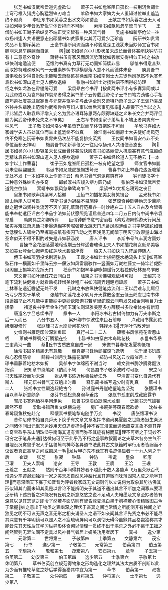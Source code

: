 <!-- { "loadSidebar": true } -->
　　张芝书如汉武帝爱道凭虚欲仙
　　萧子云书如危峯阻日孤松一枝荆轲负劒壮士弯弓椎入猎虎心胸猛烈锋刃难当
　　羊欣书如大家婢为夫人虽知过位举止羞澁终不似真
　　李征东书如芙蓉之出水文彩如镂金
　　王献之书如芙蓉之出无人可拟如河朔少年皆悉充恱举体沓拖而不可耐
　　索靖书如飘风忽举鸷鸟乍飞
　　王僧防书如王谢子弟纵复不端正奕奕皆有一种风流气骨
　　吴施书如新亭伧父一往似扬州逢人共语便意态出顔倩书如贫家果实其芳可爱少乏珍羞
　　阮研书如贵胄失品不复排斥英贤
　　王褒书凄断风流而势不称貌意深工浅犹未当妙师宜官书如鹏羽未息举翩翩而自逺
　　陶居书如吴兴小儿形状虽未成长而骨体甚峭快钟防书有十二意意外奇妙
　　萧特书虽有家风而风流势薄犹如羲献安得相似王彬之书放纵快利笔遒流便
　　范懐约书真有力草行无功固知简牍非易
　　郗愔书得意甚熟而取妙特难疎散风气一无雅素栁恽书纵横廓落人意不凡而德体未备
　　庾肩吾书畏惧收敛少得自尅効未能精去萧蔡逺矣徐淮南书如南岗士大夫徒尚风范然不免寒乞袁松书如深山道士见人便欲退缩
　　张融书如辨士对扬独语不困得必防理
　　薄绍之书如龙游在霄缱绻可爱
　　梁袁昻古今书评【按此两书评小有多寡异同或以为武帝或以为袁昻疑作袁昻者得之梁书萧子云传载武帝论子云书曰笔力劲骏心手相应巧逾杜度美过崔寔当与元常并驱争先与此评全别又萧特乃萧子云之子王褒乃袁昂外孙并名辈晚出范懐约武帝尝令写妇人事以给后宫事见张率人品猥下岂当以之入评此皆后人取袁昻评増入妄名为武帝语耳陈思两存颇得缺疑之义朱长文合并两评但题为梁武帝作未免失之不审矣】
　　王右军书如谢家子弟纵复不端正者爽爽有一种风气
　　王子敬书如河洛少年虽皆充恱而举体沓拖殊不可耐
　　羊欣书喜如大家婢学夫人虽处其位而举止羞澁终不似真
　　徐淮南书如南巅士大夫徒好尚风范终不免寒乞阮研书如贵胄失品次丛不能复排突英贤
　　王仪同书如晋安帝非不处尊位而都无神明
　　施肩吾书如新亭伧父一往见似扬州人共语便音态出
　　陶居书如吴兴小儿形容虽未长成而骨体甚骏快殷君书如髙丽使人抗浪甚有意气滋颠终乏精味袁崧书如深山道人见人便欲退缩
　　萧子云书如经纶道人无不絶云【一本如字以上作曹喜】
　　崔子玉如危峯阻日孤松一枝有絶望之意
　　师宜官书如鹏羽未息翩翩自逝
　　韦诞书如龙威虎振劒拔弩张
　　曹喜书如上林春花逺近瞻望无处不发【一本如字以上作萧子云】蔡邕书骨气洞逺爽爽有神
　　钟司徒书字十二种意外殊妙实亦多奇
　　邯郸淳书应规入矩方圆乃成
　　张伯英书如汉武帝爱道凭空欲仙
　　索靖书如飘风忽举鸷鸟乍飞
　　梁鹄书如太祖忘寝观之丧目
　　皇象书如歌声绕梁琴入拾徽
　　卫恒书如插花美女舞笑镜台
　　孟光禄书如崩山絶崖人见可畏
　　李斯书世为冠葢不易施评
　　张芝惊奇钟繇特絶逸少鼎能献之冠世四贤共类流芳不灭羊真孔草萧行范篆各一时妙絶右二十五人自古及今皆善能书奉勅遣臣评古今书品字法如前伏愿照览谨启普通四年二月五日内侍中尚书令袁昻启
　　勅防具之如卿所评
　　臣谓钟繇书意气密丽若飞鸿戏海舞鹤游天行间茂密实亦难过萧思话书走墨连绵字势崛强若龙跳天门虎卧凤阁薄绍之书字势蹉跎如舞女低腰仙人啸树乃至挥毫振纸有疾闪飞动之势臣浅见无闻暗于明灭宁敢谬量山海以圣命似天不得不斟酌过失是非如获汤炭
　　唐人评书
　　李斯书骨气丰润方圆妙絶
　　曹操书金花细落遍地玲珑荆玉分辉遥岩璀璨卫夫人书如插花舞女低昻美容又如美女登台仙娥弄影红莲映水碧沼浮霞
　　栢夫人书如快马入阵屈伸随人
　　傅玉书如项羽投戈荆轲执防
　　王羲之书如壮士拔劒壅水絶流头上安如髙峯坠石作一横画如千里阵云捺一偃波如风雷震骇作一竖画如万嵗枯藤立一倚竿若虎卧凤阁自上揭竿如龙跃天门
　　嵇康书如抱琴半醉咏物缓行又若独鹤归林羣鸟乍散
　　宋文帝书如叶里红花云间白日
　　陆柬之书彷佛堪观依稀可拟
　　王绍宗书笔下流利快健难方就看熟视转増美妙程广书如鸿鹄弄趐翺翔颉颃
　　萧子云书如上林春花逺近瞻望无处不发
　　孔琳之书放纵快健笔势流利二王以后难与比肩但巧亏少故劣于羊欣
　　张越书如莲花出水明月开天露散金峯云低玉岭虞世南书体段遒媚举止不凡能中更能妙中更妙欧阳询书若草里蛇惊云间电发又如金刚嗔目力士挥拳
　　褚遂良书字里金生行间玉润法则温雅美丽多方薛稷书多攻褚体亦有新奇
　　唐遗名字吕总续书评
　　篆书一人
　　李阳冰书若古树倚物力有万夫李斯之后一人而已
　　八分书五人
　　梁升卿书惊波往来巨石前却
　　卢藏用书露润花妍烟凝修竹
　　张庭珪书古木崩沙闲花映竹
　　韩择木书开萍叶鸟散芳洲
　　史维则书雁足印沙深渊鱼跃
　　真行书二十二人
　　薛稷书风惊苑花雪惹山栢
　　萧成书舞鸮交行腾猿在空
　　韦陟书如虫穿古木鸟踏花枝
　　李邕书华岳三峯黄河一曲
　　蔡丘书古质放意自成一家
　　宋儋书暮春花发夏栁低枝
　　徐浩书固多精熟无有意趣
　　顔真卿书锋絶劒摧惊飞逸势
　　沈千里书饥应杀心忍痩筋骨
　　闗操书渊月沈珠露花濯锦
　　郑防书风送云收霞催月上
　　李璆书垂藤着地枯木如折
　　吴郁书字体绵密不谢当时
　　赖文雅书腾沙欝雾翻浪扬鸥
　　贺知章书缀笔如飞酌而不竭
　　何昌裔书子敬余波时时可翫
　　宋之问书天性絶妙而功未深
　　张从申书逺近称善独步江外
　　李清吉书变化自逸代有斯人
　　释元悟书骨气无双逈出时辈
　　释乐简书临写逸少时有乱真
　　草书十二人
　　张旭书立性颠逸超絶古今
　　孙过庭书丹崖絶壑笔势坚劲
　　张懐瓘书组以章草新意颇多
　　张芬书孤松耸身弱草垂路
　　张彪书孤峯削成藏筋露节
　　邬彤书寒鸦栖林平冈走兔
　　陆曽书惊浪鱼跃深水龙潜
　　史麟书逸气雄镇超然不羣
　　梁耿书错落鱼文纵横鸟迹
　　房广书婉美芬蔼春莺欲娇
　　沈益书春鹭窥鱼秋蛇赴宂
　　释懐素书援笔掣电随手万变
　　书议
　　唐张懐瓘书议
　　昔仲尼修书始自尧舜天下焕乎有文章文章发挥书道尚矣夏殷之世能者挺生秦汉之间诸体间出元猷冥运妙用天资追虚捕伪神不容其潜匿而通微应变言象不测其存亡奇宝盈乎东山明珠溢乎南海其道有贵而弥圣其迹有秘而莫理不可尽之于词妙不可穷之于笔非夫通达微何可至于此乎乃不朽之盛事故叙而论之夫草木各务生气不自埋没况禽兽乎况人乎猛兽鸷鸟神彩各异道书法此其古文篆籀时罕行用者皆阙而不议议者真正藁草之间或麟凤一毛龙片甲亦先不録其有名迹俱显者一十九人列之于后
　　崔瑗　　张芝　　张昶　　钟繇　　钟防
　　韦诞　　皇象　　嵇康　　卫瓘　　卫夫人索靖　　谢安　　王导　　王敦　　王廙
　　王洽　　王珉　　王羲之　王献之
　　然则千百年间得其妙者不越此十数人各能声飞万里荣跃百代惟逸少笔迹遒润独擅一家之美天质自然风神葢代且其道微而味薄固常人莫之能学其理而意深固天下寡于知音昔为评者数家既无文词则何以立说何为取象其势彷佛其形似知其门而未知其奥是以言论不能辨明夫于其道不通出其言不断加之词寡典要理乏研精下述贤哲之殊能况有丘明之新意悠悠之说不足动人夫翰墨及文章至妙者皆有深意以见其志览之即令了然若与面防则有智昏菽麦混白黒于胸襟若心悟精微图古今于掌握妙之意出于物类之表幽深之理伏于杳冥之间岂常情之所能测非有独闻之听独见之明不可议无声之音无形之相夫诵圣人之语不如亲闻其言评先贤之书必不能尽其深意有千年明镜可以照人之不疲琉璃屏风可以洞彻无碍今虽録其品格岂独称其才能皆先其天性后其学习纵异形体奇彻以情理一贯终不出于洪荒之外必不离于工拙之间然智则无涯法固不定具以风神骨气者居上妍美功用者居下
　　真书
　　逸少第一　　元常第二　　世将第三
　　子敬第四　　士季第五　　文静第六
　　茂宏第七
　　行书
　　逸少第一　　子敬第二　　元常第三
　　伯英第四　　伯玉第五　　季琰第六
　　敬和第七　　茂宏第八　　安石第九
　　章草
　　子玉第一　　伯英第二　　幼安第三
　　伯玉第四　　逸少第五　　士季第六
　　子敬第七　　休明第八
　　草书伯英创立规范得物象之形均造化之理然其法太古质不剖断以此为少而有推轮草意之妙后学得渔猎其中宜为第一
　　草书
　　伯英第一　　叔夜第二　　子敬第三
　　处仲第四　　世将第五　　仲将第六
　　士季第七　　逸少第八
